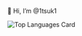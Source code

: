 👋 Hi, I’m @1tsuk1

![Top Languages Card](https://github-readme-stats.vercel.app/api/top-langs/?username=1tusk1)

